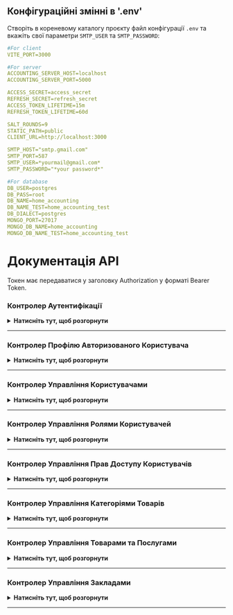 ## Конфігураційні змінні в '.env'

Створіть в кореневому каталогу проєкту файл конфігурації `.env` та вкажіть свої параметри `SMTP_USER` та `SMTP_PASSWORD`:

```yaml
#For client
VITE_PORT=3000

#For server
ACCOUNTING_SERVER_HOST=localhost
ACCOUNTING_SERVER_PORT=5000

ACCESS_SECRET=access_secret
REFRESH_SECRET=refresh_secret
ACCESS_TOKEN_LIFETIME=15m
REFRESH_TOKEN_LIFETIME=60d

SALT_ROUNDS=9
STATIC_PATH=public
CLIENT_URL=http://localhost:3000

SMTP_HOST="smtp.gmail.com"
SMTP_PORT=587
SMTP_USER=*yourmail@gmail.com*
SMTP_PASSWORD="*your password*"

#For database
DB_USER=postgres
DB_PASS=root
DB_NAME=home_accounting
DB_NAME_TEST=home_accounting_test
DB_DIALECT=postgres
MONGO_PORT=27017
MONGO_DB_NAME=home_accounting
MONGO_DB_NAME_TEST=home_accounting_test
```

# Документація API

Токен має передаватися у заголовку Authorization у форматі Bearer Token.

### Контролер Аутентифікації

<details>
  <summary><strong>Натисніть тут, щоб розгорнути</strong></summary>
  
Цей контролер відповідає за реєстрацію, авторизацію та відновлення паролю користувача.

#### 1. Реєстрація користувача

**Метод**: POST  
**URL**: `/api/auth/registration`  
**Опис**: Створює нового користувача  
**Доступ лише для авторизованих користувачів**: Ні

**Тіло запиту**:

```json
{
  "fullName": "Повне ім'я користувача",
  "email": "Email користувача",
  "password": "Пароль"
}
```

**Приклад відповіді**:

```json
{
  "accessToken": "JWT access токен",
  "refreshToken": "JWT refresh токен",
  "user": {
    "uuid": "UUID користувача",
    "fullName": "Повне ім'я користувача",
    "emailConfirm": "Статус підтвердження email користувача",
    "role": "Роль користувача",
    "photo": "Ім'я файлу фото користувача (якщо є)"
  },
  "permissions": ["НАЗВА_ПРАВА_ДОСТУПУ", "НАЗВА_ПРАВА_ДОСТУПУ", ...]
}
```

---

#### 2. Логін користувача

**Метод**: POST  
**URL**: `/api/auth/login`  
**Опис**: Логін користувача, видає JWT токени  
**Доступ лише для авторизованих користувачів**: Ні

**Тіло запиту**:

```json
{
  "email": "Email користувача",
  "password": "Пароль"
}
```

**Приклад відповіді**:

```json
{
  "accessToken": "JWT access токен",
  "refreshToken": "JWT refresh токен",
  "user": {
    "uuid": "UUID користувача",
    "fullName": "Повне ім'я користувача",
    "emailConfirm": "Статус підтвердження email користувача",
    "role": "Роль користувача",
    "photo": "Ім'я файлу фото користувача (якщо є)"
  },
  "permissions": ["НАЗВА_ПРАВА_ДОСТУПУ", "НАЗВА_ПРАВА_ДОСТУПУ", ...]
}
```

---

#### 3. Логаут користувача

**Метод**: GET  
**URL**: `/api/auth/logout`  
**Опис**: Видаляє refresh токен і завершує сесію користувача  
**Доступ лише для авторизованих користувачів**: Ні  
**Тіло запиту**: не потрібне  
**Приклад відповіді**: 200 OK

---

#### 4. Оновлення токенів (Refresh)

**Метод**: GET  
**URL**: `/api/auth/refresh`  
**Опис**: Оновлює JWT токени, використовуючи refresh токен з cookies  
**Доступ лише для авторизованих користувачів**: Так  
**Тіло запиту**: не потрібне

**Приклад відповіді**:

```json
{
  "accessToken": "JWT access токен",
  "refreshToken": "JWT refresh токен",
  "user": {
    "uuid": "UUID користувача",
    "fullName": "Повне ім'я користувача",
    "emailConfirm": "Статус підтвердження email користувача",
    "role": "Роль користувача",
    "photo": "Ім'я файлу фото користувача (якщо є)"
  },
  "permissions": ["НАЗВА_ПРАВА_ДОСТУПУ", "НАЗВА_ПРАВА_ДОСТУПУ", ...]
}
```

---

#### 5. Запит на скидання паролю

**Метод**: POST  
**URL**: `/api/auth/forgot`  
**Опис**: Відправляє на електронну пошту користувача посилання для скидання пароля  
**Доступ лише для авторизованих користувачів**: Ні

**Тіло запиту**:

```json
{
  "email": "Email користувача"
}
```

**Приклад відповіді**:

```json
{
  "severity": "success",
  "title": "Скидання паролю..."
  "message": "На Вашу електронну адресу відправлено повідомлення з подальшими інструкціями",
}
```

---

#### 6. Перенаправлення на сторінку для скидання паролю

**Метод**: GET  
**URL**: `/api/auth/reset-password`  
**Опис**: Перевіряє токен для скидання пароля і перенаправляє користувача на сторінку введення нового пароля  
**Доступ лише для авторизованих користувачів**: Ні  
**Тіло запиту**: не потрібне  
**Приклад відповіді**: 301 Redirect

---

#### 7. Скидання паролю

**Метод**: POST  
**URL**: `/api/auth/reset?token={uuid_token}`  
**Опис**: Скидає пароль користувача за допомогою токена для скидання пароля  
**Доступ лише для авторизованих користувачів**: Ні

**Тіло запиту**:

```json
{
  "newPassword": "Новий пароль",
  "confirmNewPassword": "Підтвердження нового паролю"
}
```

**Приклад відповіді**:

```json
{
  "severity": "success",
  "title": "Скидання паролю..."
  "message": "Ваш пароль успішно змінено",
}
```

</details>

---

### Контролер Профілю Авторизованого Користувача

<details>
  <summary><strong>Натисніть тут, щоб розгорнути</strong></summary>

Цей контролер відповідає за управління профілем поточного залогіненого користувача.

#### 1. Перегляд даних профілю поточного користувача

**Метод**: GET  
**URL**: `/api/profile`  
**Опис**: Отримує профіль поточного залогіненого користувача  
**Доступ лише для авторизованих користувачів**: Так  
**Тіло запиту**: не потрібне

**Приклад відповіді**:

```json
{
  "uuid": "UUID поточного користувача",
  "fullName": "Повне ім'я користувача",
  "role": {
    "UUID ролі користувача",
    "Назва ролі користувача"
  },
  "photo": "Ім'я файлу фото користувача (якщо є)",
  "email": "Email користувача",
  "emailConfirm": "Статус підтвердження email користувача",
  "creation": {
    "createdAt": "Дата та час створення облікового запису",
    "updatedAt": "Дата та час редагування облікового запису"
  },
  "permissions": [
    {
      "uuid": "UUID права доступу",
      "title": "НАЗВА_ПРАВА_ДОСТУПУ"
    },
    ...
  ]
}
```

---

#### 2. Підтвердження email нового користувача

**Метод**: GET  
**URL**: `/api/profile/confirm?token={uuid_token}`  
**Опис**: Підтверджує email користувача за допомогою токена  
**Доступ лише для авторизованих користувачів**: Так  
**Тіло запиту**: не потрібне  
**Приклад відповіді**: 301 Redirect

---

#### 3. Повторне відправлення посилання для підтвердження email

**Метод**: GET  
**URL**: `/api/profile/resend`  
**Опис**: Повторно надсилає лист для підтвердження email  
**Доступ лише для авторизованих користувачів**: Так  
**Тіло запиту**: не потрібне  
**Приклад відповіді**: 301 Redirect

---

#### 4. Редагування даних профілю поточного користувача

**Метод**: PATCH  
**URL**: `/api/profile`  
**Опис**: Оновлює профіль поточного залогіненого користувача  
**Доступ лише для авторизованих користувачів**: Так

**Тіло запиту**:

```json
{
  "fullName": "Нове ім'я користувача",
  "email": "Новий email користувача (необов'язково)",
  "role": "Нова роль користувача (необов'язково)"
}
```

**Приклад відповіді**:

```json
{
  "accessToken": "JWT access токен",
  "refreshToken": "JWT refresh токен",
  "user": {
    "uuid": "UUID користувача",
    "fullName": "Повне ім'я користувача",
    "emailConfirm": "Статус підтвердження email користувача",
    "role": "Роль користувача",
    "photo": "Ім'я файлу фото користувача (якщо є)"
  },
  "permissions": ["НАЗВА_ПРАВА_ДОСТУПУ", "НАЗВА_ПРАВА_ДОСТУПУ", ...]
}
```

---

#### 5. Зміна пароля поточного користувача

**Метод**: PATCH  
**URL**: `/api/profile/password`  
**Опис**: Оновлює пароль поточного користувача  
**Доступ лише для авторизованих користувачів**: Так

**Тіло запиту**:

```json
{
  "newPassword": "Новий пароль",
  "confirmNewPassword": "Підтвердження нового пароля"
}
```

**Приклад відповіді**:

```json
{
  "accessToken": "JWT access токен",
  "refreshToken": "JWT refresh токен",
  "user": {
    "uuid": "UUID користувача",
    "fullName": "Повне ім'я користувача",
    "emailConfirm": "Статус підтвердження email користувача",
    "role": "Роль користувача",
    "photo": "Ім'я файлу фото користувача (якщо є)"
  },
  "permissions": ["НАЗВА_ПРАВА_ДОСТУПУ", "НАЗВА_ПРАВА_ДОСТУПУ", ...]
}
```

---

#### 6. Зміна фото користувача

**Метод**: PATCH  
**URL**: `/api/profile/photo`  
**Опис**: Оновлює аватар користувача  
**Доступ лише для авторизованих користувачів**: Так  
**Формат запиту**: FormData

**Тіло запиту**:

```json
{
  "photo": "(файл зображення)"
}
```

**Приклад відповіді**:

```json
{
  "uuid": "UUID користувача",
  "photo": "Ім'я файлу фото користувача"
}
```

---

#### 7. Видалення фото користувача

**Метод**: DELETE  
**URL**: `/api/profile/photo`  
**Опис**: Видаляє аватар користувача, повертаючи його до дефолтного  
**Доступ лише для авторизованих користувачів**: Так  
**Тіло запиту**: не потрібне

**Приклад відповіді**:

```json
{
  "uuid": "UUID користувача",
  "photo": ""
}
```

---

#### 8. Видалення облікового запису користувача

**Метод**: DELETE  
**URL**: `/api/profile`  
**Опис**: Видаляє обліковий запис поточного користувача  
**Доступ лише для авторизованих користувачів**: Так  
**Тіло запиту**: не потрібне  
**Приклад відповіді**: 200 OK

</details>

---

### Контролер Управління Користувачами

<details>
  <summary><strong>Натисніть тут, щоб розгорнути</strong></summary>

Цей контролер відповідає за управління користувачами, редагування профілів, перегляд та видалення їхніх даних.

#### 1. Отримання списку всіх користувачів

**Метод**: GET  
**URL**: `/api/users`  
**Опис**: Повертає список користувачів з підтримкою пагінації, сортування та фільтрації за статусом  
**Доступ лише для авторизованих користувачів**: Так  
**Тіло запиту**: не потрібне

**Параметри запиту**:

- `limit` - кількість елементів на сторінці (за замовчуванням 5)
- `offset` - кількість елементів, які потрібно пропустити
- `emailConfirm` - поле для фільтрації списку (за замовчуванням `all`)
- `sort` - поле для сортування (за замовчуванням `uuid`)
- `order` - напрям сортування (`asc` або `desc`, за замовчуванням `asc`)

**Приклад відповіді**:

```json
[
  {
    "uuid": "UUID користувача",
    "fullName": "Повне ім'я користувача",
    "photo": "Ім'я файлу фото користувача (якщо є)",
  },
  ...
]
```

---

#### 2. Перегляд даних користувача за UUID

**Метод**: GET  
**URL**: `/api/users/{uuid}`  
**Опис**: Отримує інформацію про користувача за його UUID. Потрібні права доступу `FULL_PROFILE_VIEWER` або `LIMITED_PROFILE_VIEWER`  
**Доступ лише для авторизованих користувачів**: Так  
**Тіло запиту**: не потрібне

**Приклад відповіді, якщо поточний залогінений користувач має дозвіл FULL_PROFILE_VIEWER**:

```json
{
  "uuid": "UUID користувача",
  "fullName": "Повне ім'я користувача",
  "role": {
    "UUID ролі користувача",
    "Назва ролі користувача"
  },
  "photo": "Ім'я файлу фото користувача (якщо є)",
  "email": "Email користувача",
  "emailConfirm": "Статус підтвердження email користувача",
  "creation": {
    "createdAt": "Дата та час створення облікового запису",
    "updatedAt": "Дата та час редагування облікового запису"
  },
  "permissions": [
    {
      "uuid": "UUID права доступу",
      "title": "НАЗВА_ПРАВА_ДОСТУПУ"
    },
    ...
  ]
}
```

**Приклад відповіді, якщо поточний залогінений користувач має дозвіл LIMITED_PROFILE_VIEWER**:

```json
{
  "uuid": "UUID користувача",
  "fullName": "Повне ім'я користувача",
  "role": {
    "UUID ролі користувача",
    "Назва ролі користувача"
  },
  "photo": "Ім'я файлу фото користувача (якщо є)",
  "creation": {
    "createdAt": "Дата та час створення облікового запису",
    "updatedAt": "Дата та час редагування облікового запису"
  },
}
```

---

#### 3. Редагування даних користувача за UUID

**Метод**: PATCH  
**URL**: `/api/users/{uuid}`  
**Опис**: Оновлює інформацію про користувача за його UUID. Потрібні права доступу `EDIT_USERS`  
**Доступ лише для авторизованих користувачів**: Так

**Тіло запиту**:

```json
{
  "fullName": "Нове ім'я користувача",
  "email": "Новий email користувача (необов'язково)",
  "role": "Нова роль користувача (необов'язково)"
}
```

**Приклад відповіді**:

```json
{
  "accessToken": "JWT access токен",
  "refreshToken": "JWT refresh токен",
  "user": {
    "uuid": "UUID користувача",
    "fullName": "Повне ім'я користувача",
    "emailConfirm": "Статус підтвердження email користувача",
    "role": "Роль користувача",
    "photo": "Ім'я файлу фото користувача (якщо є)"
  },
  "permissions": ["НАЗВА_ПРАВА_ДОСТУПУ", "НАЗВА_ПРАВА_ДОСТУПУ", ...]
}
```

---

#### 4. Зміна пароля поточного користувача за UUID

**Метод**: PATCH  
**URL**: `/api/users/{uuid}/password`  
**Опис**: Оновлює пароль облікового запису користувача за його UUID. Потрібні права доступу `EDIT_USERS`  
**Доступ лише для авторизованих користувачів**: Так

**Тіло запиту**:

```json
{
  "newPassword": "Новий пароль",
  "confirmNewPassword": "Підтвердження нового пароля"
}
```

**Приклад відповіді**:

```json
{
  "accessToken": "JWT access токен",
  "refreshToken": "JWT refresh токен",
  "user": {
    "uuid": "UUID користувача",
    "fullName": "Повне ім'я користувача",
    "emailConfirm": "Статус підтвердження email користувача",
    "role": "Роль користувача",
    "photo": "Ім'я файлу фото користувача (якщо є)"
  },
  "permissions": ["НАЗВА_ПРАВА_ДОСТУПУ", "НАЗВА_ПРАВА_ДОСТУПУ", ...]
}
```

---

#### 5. Зміна фото користувача за UUID

**Метод**: PATCH  
**URL**: `/api/users/{uuid}/photo`  
**Опис**: Оновлює аватар користувача за його UUID. Потрібні права доступу `EDIT_USERS`  
**Доступ лише для авторизованих користувачів**: Так  
**Формат запиту**: FormData

**Тіло запиту**:

```json
{
  "photo": "(файл зображення)"
}
```

**Приклад відповіді**:

```json
{
  "uuid": "UUID користувача",
  "photo": "Ім'я файлу фото користувача"
}
```

---

#### 6. Видалення фото користувача за UUID

**Метод**: DELETE  
**URL**: `/api/users/{uuid}/photo`  
**Опис**: Видаляє аватар користувача за його UUID, повертаючи його до дефолтного. Потрібні права доступу `EDIT_USERS`  
**Доступ лише для авторизованих користувачів**: Так  
**Тіло запиту**: не потрібне

**Приклад відповіді**:

```json
{
  "uuid": "UUID користувача",
  "photo": ""
}
```

---

#### 7. Видалення облікового запису користувача за UUID

**Метод**: DELETE  
**URL**: `/api/users/{uuid}`  
**Опис**: Видаляє користувача за UUID. Потрібні права доступу `REMOVE_USERS`  
**Доступ лише для авторизованих користувачів**: Так  
**Тіло запиту**: не потрібне  
**Приклад відповіді**: 200 OK

</details>

---

### Контролер Управління Ролями Користувачей

<details>
  <summary><strong>Натисніть тут, щоб розгорнути</strong></summary>

Цей контролер відповідає за управління ролями користувачей, перегляд, створення, редагування та видалення ролей, зміна дозволів для ролей.

#### 1. Отримання списку всіх ролей

**Метод**: GET  
**URL**: `/api/roles`  
**Опис**: Повертає список ролей з підтримкою пагінації та сортування  
**Доступ лише для авторизованих користувачів**: Так  
**Тіло запиту**: не потрібне

**Параметри запиту**:

- `limit` - кількість елементів на сторінці (за замовчуванням 5)
- `offset` - кількість елементів, які потрібно пропустити
- `sort` - поле для сортування (за замовчуванням `uuid`)
- `order` - напрям сортування (`asc` або `desc`, за замовчуванням `asc`)

**Приклад відповіді**:

```json
[
  {
    "uuid": "UUID ролі",
    "title": "Назва ролі",
  },
  ...
]
```

---

#### 2. Перегляд даних ролі за UUID

**Метод**: GET  
**URL**: `/api/roles/{uuid}`  
**Опис**: Отримує інформацію про роль за його UUID  
**Доступ лише для авторизованих користувачів**: Так  
**Тіло запиту**: не потрібне

**Приклад відповіді**:

```json
{
  "uuid": "UUID ролі",
  "title": "Назва ролі",
  "description": "Опис ролі (якщо є)",
  "permissions": [
    {
      "uuid": "UUID права доступу",
      "title": "НАЗВА_ПРАВА_ДОСТУПУ",
      "description": "Детальний опис права доступу"
    },
    ...
  ],
  "creation": {
    "createdAt": "Дата та час створення ролі",
    "updatedAt": "Дата та час редагування ролі"
  }
}
```

---

#### 3. Створення нової ролі

**Метод**: POST  
**URL**: `/api/roles`  
**Опис**: Створює нову роль. Потрібні права доступу `ADD_ROLES`  
**Доступ лише для авторизованих користувачів**: Так

**Тіло запиту**:

```json
{
  "title": "Назва ролі",
  "description": "Опис ролі (необов'язково)",
  "permissions": ["НАЗВА_ПРАВА_ДОСТУПУ", "НАЗВА_ПРАВА_ДОСТУПУ", ...]
}
```

**Приклад відповіді**:

```json
{
  "uuid": "UUID ролі",
  "title": "Назва ролі",
  "description": "Опис ролі",
  "permissions": [
    {
      "uuid": "UUID права доступу",
      "title": "НАЗВА_ПРАВА_ДОСТУПУ",
      "description": "Детальний опис права доступу"
    },
    ...
  ],
  "creation": {
    "createdAt": "Дата та час створення ролі",
    "updatedAt": "Дата та час редагування ролі"
  }
}
```

---

#### 4. Редагування даних ролі за UUID

**Метод**: PATCH  
**URL**: `/api/roles/{uuid}`  
**Опис**: Оновлює інформацію про роль за його UUID. Потрібні права доступу `EDIT_ROLES`  
**Доступ лише для авторизованих користувачів**: Так

**Тіло запиту**:

```json
{
  "title": "Оновлена назва ролі (необов'язково)",
  "description": "Оновлений опис ролі (необов'язково)",
  "permissions": ["НАЗВА_ПРАВА_ДОСТУПУ", "НАЗВА_ПРАВА_ДОСТУПУ", ...]
}
```

**Приклад відповіді**:

```json
{
  "uuid": "UUID ролі",
  "title": "Оновлена назва ролі",
  "description": "Оновлений опис ролі",
  "permissions": [
    {
      "uuid": "UUID права доступу",
      "title": "НАЗВА_ПРАВА_ДОСТУПУ",
      "description": "Детальний опис права доступу"
    },
    ...
  ],
  "creation": {
    "createdAt": "Дата та час створення ролі",
    "updatedAt": "Дата та час редагування ролі"
  }
}
```

---

#### 5. Видалення ролі за UUID

**Метод**: DELETE  
**URL**: `/api/roles/{uuid}`  
**Опис**: Видаляє роль за UUID. Потрібні права доступу `REMOVE_ROLES`  
**Доступ лише для авторизованих користувачів**: Так  
**Тіло запиту**: не потрібне  
**Приклад відповіді**: 200 OK

</details>

---

### Контролер Управління Прав Доступу Користувачів

<details>
  <summary><strong>Натисніть тут, щоб розгорнути</strong></summary>

Цей контролер відповідає за управління правами доступу користувачів.

#### 1. Отримання списку всіх прав доступу

**Метод**: GET  
**URL**: `/api/permissions`  
**Опис**: Повертає список всіх прав доступу  
**Доступ лише для авторизованих користувачів**: Так  
**Тіло запиту**: не потрібне

**Приклад відповіді**:

```json
[
  {
    "uuid": "UUID права доступу",
    "title": "НАЗВА_ПРАВА_ДОСТУПУ",
    "description": "Детальний опис права доступу"
  },
  ...
]
```

</details>

---

### Контролер Управління Категоріями Товарів

<details>
  <summary><strong>Натисніть тут, щоб розгорнути</strong></summary>

Цей контролер відповідає за управління категоріями товарів, перегляд, створення, редагування та видалення категорій.

#### 1. Отримання списку всіх категорій

**Метод**: GET  
**URL**: `/api/categories`  
**Опис**: Повертає список категорій з підтримкою пагінації, сортування та фільтрації за статусом  
**Доступ лише для авторизованих користувачів**: Так  
**Тіло запиту**: не потрібне

**Параметри запиту**:

- `limit` - кількість елементів на сторінку (за замовчуванням 5)
- `offset` - кількість елементів, які потрібно пропустити
- `status` - поле для фільтрації списку (за замовчуванням `approved`)
- `sort` - поле для сортування (за замовчуванням `uuid`)
- `order` - напрям сортування (`asc` або `desc`, за замовчуванням `asc`)

**Приклад відповіді**:

```json
[
  {
    "uuid": "UUID категорії",
    "title": "Назва категорії"
  },
  ...
]
```

---

#### 2. Перегляд даних категорії за UUID

**Метод**: GET  
**URL**: `/api/categories/{uuid}`  
**Опис**: Отримує інформацію про категорію за його UUID  
**Доступ лише для авторизованих користувачів**: Так  
**Тіло запиту**: не потрібне

**Приклад відповіді**:

```json
{
  "uuid": "UUID категорії",
  "title": "Назва категорії",
  "contentType": "Категорія",
  "status": "Статус модерації",
  "moderation": {
    "moderatorUuid": "UUID модератора",
    "moderatorFullName": "Повне ім'я модератора"
  },
  "creation": {
    "creatorUuid": "UUID автора",
    "creatorFullName": "Повне ім'я автора",
    "createdAt": "Дата та час створення категорії",
    "updatedAt": "Дата та час редагування категорії"
  }
}
```

---

#### 3. Створення нової категорії

**Метод**: POST  
**URL**: `/api/categories`  
**Опис**: Створює нову категорію. Потрібні права доступу `ADD_CATEGORIES`  
**Доступ лише для авторизованих користувачів**: Так

**Тіло запиту**:

```json
{
  "title": "Нова категорія"
}
```

**Приклад відповіді**:

```json
{
  "uuid": "UUID категорії",
  "title": "Назва категорії",
  "contentType": "Категорія",
  "status": "Статус модерації",
  "moderation": {
    "moderatorUuid": "UUID модератора",
    "moderatorFullName": "Повне ім'я модератора"
  },
  "creation": {
    "creatorUuid": "UUID автора",
    "creatorFullName": "Повне ім'я автора",
    "createdAt": "Дата та час створення категорії",
    "updatedAt": "Дата та час редагування категорії"
  }
}
```

---

#### 4. Редагування даних категорії за UUID

**Метод**: PATCH  
**URL**: `/api/categories/{uuid}`  
**Опис**: Оновлює інформацію про категорію за його UUID. Потрібні права доступу `EDIT_CATEGORIES`  
**Доступ лише для авторизованих користувачів**: Так

**Тіло запиту**:

```json
{
  "title": "Оновлена назва"
}
```

**Приклад відповіді**:

```json
{
  "uuid": "UUID категорії",
  "title": "Оновлена назва категорії",
  "contentType": "Категорія",
  "status": "Статус модерації",
  "moderation": {
    "moderatorUuid": "UUID модератора",
    "moderatorFullName": "Повне ім'я модератора"
  },
  "creation": {
    "creatorUuid": "UUID автора",
    "creatorFullName": "Повне ім'я автора",
    "createdAt": "Дата та час створення категорії",
    "updatedAt": "Дата та час редагування категорії"
  }
}
```

---

#### 5. Видалення категорії за UUID

**Метод**: DELETE  
**URL**: `/api/categories/{uuid}`  
**Опис**: Видаляє категорію за UUID. Потрібні права доступу `REMOVE_CATEGORIES`  
**Доступ лише для авторизованих користувачів**: Так  
**Тіло запиту**: не потрібне  
**Приклад відповіді**: 200 OK

</details>

---

### Контролер Управління Товарами та Послугами

<details>
  <summary><strong>Натисніть тут, щоб розгорнути</strong></summary>

Цей контролер відповідає за управління товарами та послугами, перегляд, створення, редагування та видалення товарів та послуг.

#### 1. Отримання списку всіх товарів та послуг

**Метод**: GET  
**URL**: `/api/products`  
**Опис**: Повертає список товарів та послуг з підтримкою пагінації, сортування та фільтрації за статусом  
**Доступ лише для авторизованих користувачів**: Так  
**Тіло запиту**: не потрібне

**Параметри запиту**:

- `limit` - кількість елементів на сторінку (за замовчуванням 5)
- `offset` - кількість елементів, які потрібно пропустити
- `status` - поле для фільтрації списку (за замовчуванням `approved`)
- `sort` - поле для сортування (за замовчуванням `uuid`)
- `order` - напрям сортування (`asc` або `desc`, за замовчуванням `asc`)

**Приклад відповіді**:

```json
[
  {
    "uuid": "UUID товару/послуги",
    "title": "Назва товару/послуги",
    "category": "Категорія товару/послуги (якщо є)"
  },
  ...
]
```

---

#### 2. Перегляд даних товару/послуги за UUID

**Метод**: GET  
**URL**: `/api/products/{uuid}`  
**Опис**: Отримує інформацію про товар/послугу за його UUID  
**Доступ лише для авторизованих користувачів**: Так  
**Тіло запиту**: не потрібне

**Приклад відповіді**:

```json
{
  "uuid": "UUID товару/послуги",
  "title": "Назва товару/послуги",
  "contentType": "Товар",
  "status": "Статус модерації",
  "moderation": {
    "moderatorUuid": "UUID модератора",
    "moderatorFullName": "Повне ім'я модератора"
  },
  "creation": {
    "creatorUuid": "UUID автора",
    "creatorFullName": "Повне ім'я автора",
    "createdAt": "Дата та час створення товару/послуги",
    "updatedAt": "Дата та час редагування товару/послуги"
  },
  "category": {
    "uuid": "UUID категорії товару/послуги",
    "title": "Назва категорії товару/послуги"
  }
}
```

---

#### 3. Створення нового товару/послуги

**Метод**: POST  
**URL**: `/api/products`  
**Опис**: Створює новий товар/послугу. Потрібні права доступу `ADD_PRODUCTS`  
**Доступ лише для авторизованих користувачів**: Так

**Тіло запиту**:

```json
{
  "title": "Новий товар/послуга",
  "category": "Категорія товару/послуги (необов'язково)"
}
```

**Приклад відповіді**:

```json
{
  "uuid": "UUID товару/послуги",
  "title": "Назва товару/послуги",
  "contentType": "Товар",
  "status": "Статус модерації",
  "moderation": {
    "moderatorUuid": "UUID модератора",
    "moderatorFullName": "Повне ім'я модератора"
  },
  "creation": {
    "creatorUuid": "UUID автора",
    "creatorFullName": "Повне ім'я автора",
    "createdAt": "Дата та час створення товару/послуги",
    "updatedAt": "Дата та час редагування товару/послуги"
  }
}
```

---

#### 4. Редагування даних товару/послуги за UUID

**Метод**: PATCH  
**URL**: `/api/products/{uuid}`  
**Опис**: Оновлює інформацію про товар/послугу за його UUID. Потрібні права доступу `EDIT_PRODUCTS`  
**Доступ лише для авторизованих користувачів**: Так

**Тіло запиту**:

```json
{
  "title": "Оновлена назва",
  "category": "Категорія товару/послуги (необов'язково)"
}
```

**Приклад відповіді**:

```json
{
  "uuid": "UUID товару/послуги",
  "title": "Оновлена назва товару/послуги",
  "contentType": "Товар",
  "status": "Статус модерації",
  "moderation": {
    "moderatorUuid": "UUID модератора",
    "moderatorFullName": "Повне ім'я модератора"
  },
  "creation": {
    "creatorUuid": "UUID автора",
    "creatorFullName": "Повне ім'я автора",
    "createdAt": "Дата та час створення товару/послуги",
    "updatedAt": "Дата та час редагування товару/послуги"
  }
}
```

---

#### 5. Видалення товару/послуги за UUID

**Метод**: DELETE  
**URL**: `/api/products/{uuid}`  
**Опис**: Видаляє товар/послугу за UUID. Потрібні права доступу `REMOVE_PRODUCTS`  
**Доступ лише для авторизованих користувачів**: Так  
**Тіло запиту**: не потрібне  
**Приклад відповіді**: 200 OK

</details>

---

### Контролер Управління Закладами

<details>
  <summary><strong>Натисніть тут, щоб розгорнути</strong></summary>

Цей контролер відповідає за управління закладами, перегляд, створення, редагування та видалення закладів.

#### 1. Отримання списку всіх закладів

**Метод**: GET  
**URL**: `/api/establishments`  
**Опис**: Повертає список закладів з підтримкою пагінації, сортування та фільтрації за статусом  
**Доступ лише для авторизованих користувачів**: Так  
**Тіло запиту**: не потрібне

**Параметри запиту**:

- `limit` - кількість елементів на сторінку (за замовчуванням 5)
- `offset` - кількість елементів, які потрібно пропустити
- `status` - поле для фільтрації списку (за замовчуванням `approved`)
- `sort` - поле для сортування (за замовчуванням `uuid`)
- `order` - напрям сортування (`asc` або `desc`, за замовчуванням `asc`)

**Приклад відповіді**:

```json
[
  {
    "uuid": "UUID закладу",
    "title": "Назва закладу",
    "logo": "Ім'я файлу логотипу закладу (якщо є)"
  },
  ...
]
```

---

#### 2. Перегляд даних закладу за UUID

**Метод**: GET  
**URL**: `/api/establishments/{uuid}`  
**Опис**: Отримує інформацію про заклад за його UUID  
**Доступ лише для авторизованих користувачів**: Так  
**Тіло запиту**: не потрібне

**Приклад відповіді**:

```json
{
  "uuid": "UUID закладу",
  "title": "Назва закладу",
  "contentType": "Заклад",
  "description": "Опис закладу (якщо є)",
  "url": "Посилання на сайт закладу (якщо є)",
  "logo": "Ім'я файлу логотипу закладу (якщо є)",
  "status": "Статус модерації",
  "moderation": {
    "moderatorUuid": "UUID модератора",
    "moderatorFullName": "Повне ім'я модератора"
  },
  "creation": {
    "creatorUuid": "UUID автора",
    "creatorFullName": "Повне ім'я автора",
    "createdAt": "Дата та час створення закладу",
    "updatedAt": "Дата та час редагування закладу"
  }
}
```

---

#### 3. Створення нового закладу

**Метод**: POST  
**URL**: `/api/establishments`  
**Опис**: Створює новий заклад. Потрібні права доступу `ADD_ESTABLISHMENTS`  
**Доступ лише для авторизованих користувачів**: Так

**Тіло запиту**:

```json
{
  "title": "Новий заклад",
  "description": "Опис закладу (необов'язково)",
  "url": "Посилання на сайт закладу (необов'язково)"
}
```

**Приклад відповіді**:

```json
{
  "uuid": "UUID закладу",
  "title": "Назва закладу",
  "contentType": "Заклад",
  "description": "Опис закладу (якщо є)",
  "url": "Посилання на сайт закладу (якщо є)",
  "logo": "Ім'я файлу логотипу закладу (якщо є)",
  "status": "Статус модерації",
  "moderation": {
    "moderatorUuid": "UUID модератора",
    "moderatorFullName": "Повне ім'я модератора"
  },
  "creation": {
    "creatorUuid": "UUID автора",
    "creatorFullName": "Повне ім'я автора",
    "createdAt": "Дата та час створення закладу",
    "updatedAt": "Дата та час редагування закладу"
  }
}
```

---

#### 4. Редагування даних закладу за UUID

**Метод**: PATCH  
**URL**: `/api/establishments/{uuid}`  
**Опис**: Оновлює інформацію про заклад за його UUID. Потрібні права доступу `EDIT_ESTABLISHMENTS`  
**Доступ лише для авторизованих користувачів**: Так

**Тіло запиту**:

```json
{
  "title": "Оновлена назва",
  "description": "Оновлений опис закладу (необов'язково)",
  "url": "Оновлене посилання на сайт закладу (необов'язково)"
}
```

**Приклад відповіді**:

```json
{
  "uuid": "UUID закладу",
  "title": "Оновлена назва закладу",
  "contentType": "Заклад",
  "description": "Оновлений опис закладу (якщо є)",
  "url": "Оновлене посилання на сайт закладу (якщо є)",
  "logo": "Ім'я файлу логотипу закладу (якщо є)",
  "status": "Статус модерації",
  "moderation": {
    "moderatorUuid": "UUID модератора",
    "moderatorFullName": "Повне ім'я модератора"
  },
  "creation": {
    "creatorUuid": "UUID автора",
    "creatorFullName": "Повне ім'я автора",
    "createdAt": "Дата та час створення закладу",
    "updatedAt": "Дата та час редагування закладу"
  }
}
```

---

#### 5. Зміна логотипу закладу за UUID

**Метод**: PATCH  
**URL**: `/api/establishments/{uuid}/logo`  
**Опис**: Оновлює логотип закладу за його UUID. Потрібні права доступу `EDIT_ESTABLISHMENTS`  
**Доступ лише для авторизованих користувачів**: Так  
**Формат запиту**: FormData

**Тіло запиту**:

```json
{
  "logo": "(файл зображення)"
}
```

**Приклад відповіді**:

```json
{
  "uuid": "UUID закладу",
  "title": "Назва закладу",
  "contentType": "Заклад",
  "description": "Опис закладу (якщо є)",
  "url": "Посилання на сайт закладу (якщо є)",
  "logo": "Ім'я файлу логотипу закладу",
  "status": "Статус модерації",
  "moderation": {
    "moderatorUuid": "UUID модератора",
    "moderatorFullName": "Повне ім'я модератора"
  },
  "creation": {
    "creatorUuid": "UUID автора",
    "creatorFullName": "Повне ім'я автора",
    "createdAt": "Дата та час створення закладу",
    "updatedAt": "Дата та час редагування закладу"
  }
}
```

---

#### 6. Видалення логотипу закладу за UUID

**Метод**: DELETE  
**URL**: `/api/establishments/{uuid}/logo`  
**Опис**: Видаляє логотип закладу за його UUID, повертаючи його до дефолтного. Потрібні права доступу `EDIT_ESTABLISHMENTS`  
**Доступ лише для авторизованих користувачів**: Так  
**Тіло запиту**: не потрібне

**Приклад відповіді**:

```json
{
  "uuid": "UUID закладу",
  "title": "Назва закладу",
  "contentType": "Заклад",
  "description": "Опис закладу (якщо є)",
  "url": "Посилання на сайт закладу (якщо є)",
  "logo": "",
  "status": "Статус модерації",
  "moderation": {
    "moderatorUuid": "UUID модератора",
    "moderatorFullName": "Повне ім'я модератора"
  },
  "creation": {
    "creatorUuid": "UUID автора",
    "creatorFullName": "Повне ім'я автора",
    "createdAt": "Дата та час створення закладу",
    "updatedAt": "Дата та час редагування закладу"
  }
}
```

---

#### 7. Видалення закладу за UUID

**Метод**: DELETE  
**URL**: `/api/establishments/{uuid}`  
**Опис**: Видаляє заклад за UUID. Потрібні права доступу `REMOVE_ESTABLISHMENTS`  
**Доступ лише для авторизованих користувачів**: Так  
**Тіло запиту**: не потрібне  
**Приклад відповіді**: 200 OK

</details>

---
